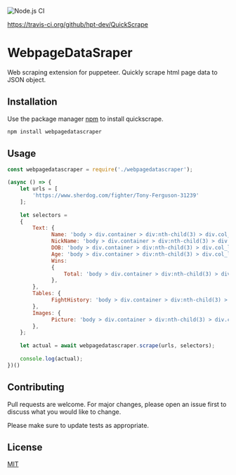 ![Node.js CI](https://travis-ci.org/hpt-dev/QuickScrape.svg?branch=master)

https://travis-ci.org/github/hpt-dev/QuickScrape

# WebpageDataSraper
Web scraping extension for puppeteer. Quickly scrape html page data to JSON object.

## Installation
Use the package manager [npm](https://www.npmjs.com/) to install quickscrape.

```bash
npm install webpagedatascraper
```

## Usage
```javascript
const webpagedatascraper = require('./webpagedatascraper');

(async () => {
    let urls = [
        'https://www.sherdog.com/fighter/Tony-Ferguson-31239'
    ];
    
    let selectors =
    {
        Text: {
              Name: 'body > div.container > div:nth-child(3) > div.col_left > section:nth-child(3) > div > h1 > span.fn',
              NickName: 'body > div.container > div:nth-child(3) > div.col_left > section:nth-child(3) > div > h1 > span.nickname > em',
              DOB: 'body > div.container > div:nth-child(3) > div.col_left > section:nth-child(3) > div > div.content > div:nth-child(1) > div > div.bio > div.birth_info > span.item.birthday > span',
              Age: 'body > div.container > div:nth-child(3) > div.col_left > section:nth-child(3) > div > div.content > div:nth-child(1) > div > div.bio > div.birth_info > span.item.birthday > strong',
              Wins:
              {
                  Total: 'body > div.container > div:nth-child(3) > div.col_left > section:nth-child(3) > div > div.content > div:nth-child(1) > div > div.record > div > div > div:nth-child(1) > span.card > span.counter'
              },
        },
        Tables: {
              FightHistory: 'body > div.container > div:nth-child(3) > div.col_left > section:nth-child(5) > div > div.content.table > table tr',
        },
        Images: {
              Picture: 'body > div.container > div:nth-child(3) > div.col_left > section:nth-child(3) > div > div.content > div:nth-child(1) > img'
        },
    };
  
    let actual = await webpagedatascraper.scrape(urls, selectors);
    
    console.log(actual);
})()
```

## Contributing
Pull requests are welcome. For major changes, please open an issue first to discuss what you would like to change.

Please make sure to update tests as appropriate.

## License
[MIT](https://choosealicense.com/licenses/mit/)
